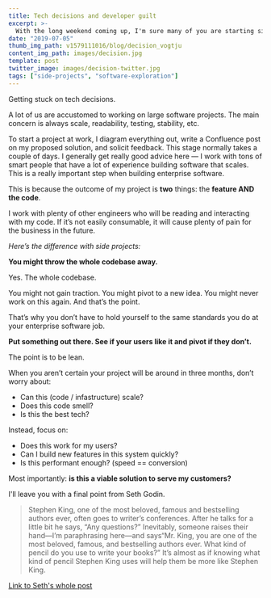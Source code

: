 ```yaml
---
title: Tech decisions and developer guilt
excerpt: >-
  With the long weekend coming up, I'm sure many of you are starting side projects. I'm starting one this weekend, too. As usual, I got stuck on the "what tech stack should I use" question. Here's my updated take on that question with a little assistance from Seth Godin.
date: "2019-07-05"
thumb_img_path: v1579111016/blog/decision_vogtju
content_img_path: images/decision.jpg
template: post
twitter_image: images/decision-twitter.jpg
tags: ["side-projects", "software-exploration"]
---
```


Getting stuck on tech decisions.

A lot of us are accustomed to working on large software projects. The main concern is always scale, readability, testing, stability, etc.

To start a project at work, I diagram everything out, write a Confluence post on my proposed solution, and solicit feedback. This stage normally takes a couple of days. I generally get really good advice here — I work with tons of smart people that have a lot of experience building software that scales. This is a really important step when building enterprise software.

This is because the outcome of my project is **two** things: the **feature AND the code**.

I work with plenty of other engineers who will be reading and interacting with my code. If it’s not easily consumable, it will cause plenty of pain for the business in the future.

_Here’s the difference with side projects:_

**You might throw the whole codebase away.**

Yes. The whole codebase.

You might not gain traction. You might pivot to a new idea. You might never work on this again. And that’s the point.

That’s why you don’t have to hold yourself to the same standards you do at your enterprise software job.

**Put something out there. See if your users like it and pivot if they don’t.**

The point is to be lean.

When you aren’t certain your project will be around in three months, don’t worry about:

- Can this (code / infastructure) scale?
- Does this code smell?
- Is this the best tech?

Instead, focus on:

- Does this work for my users?
- Can I build new features in this system quickly?
- Is this performant enough? (speed == conversion)

Most importantly: **is this a viable solution to serve my customers?**

I'll leave you with a final point from Seth Godin.

> Stephen King, one of the most beloved, famous and bestselling authors ever, often goes to writer’s conferences. After he talks for a little bit he says, “Any questions?” Inevitably, someone raises their hand—I’m paraphrasing here—and says“Mr. King, you are one of the most beloved, famous, and bestselling authors ever. What kind of pencil do you use to write your books?” It’s almost as if knowing what kind of pencil Stephen King uses will help them be more like Stephen King.

[Link to Seth's whole post](https://seths.blog/wp-content/uploads/2012/07/pencil.pdf)
